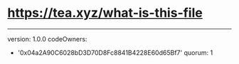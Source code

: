 # https://tea.xyz/what-is-this-file
---
version: 1.0.0
codeOwners:
  - '0x04a2A90C6028bD3D70D8Fc8841B4228E60d65Bf7'
quorum: 1
